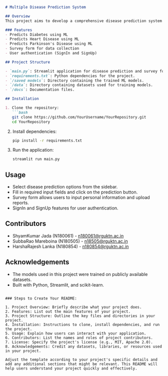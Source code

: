 ```markdown
# Multiple Disease Prediction System

## Overview
This project aims to develop a comprehensive disease prediction system using machine learning models for predicting Diabetes, Heart disease, and Parkinson's disease.

### Features
- Predicts Diabetes using ML
- Predicts Heart Disease using ML
- Predicts Parkinson's Disease using ML
- Survey form for data collection
- User authentication (SignIn and SignUp)

## Project Structure

- `main.py`: Streamlit application for disease prediction and survey form.
- `requirements.txt`: Python dependencies for the project.
- `/saved models`: Directory containing the trained ML models.
- `/data`: Directory containing datasets used for training models.
- `/docs`: Documentation files.

## Installation

1. Clone the repository:
   ```bash
   git clone https://github.com/YourUsername/YourRepository.git
   cd YourRepository
   ```

2. Install dependencies:
   ```bash
   pip install -r requirements.txt
   ```

3. Run the application:
   ```bash
   streamlit run main.py
   ```

## Usage

- Select disease prediction options from the sidebar.
- Fill in required input fields and click on the prediction button.
- Survey form allows users to input personal information and upload reports.
- SignIn and SignUp features for user authentication.

## Contributors

- ShyamKumar Jada (N180061) - n180061@rguktn.ac.in
- SubbaRao Mareboina (N180505) - n18505@rguktn.ac.in
- HarshaRajesh Lanka (N180854) - n180854@rguktn.ac.in



## Acknowledgements

- The models used in this project were trained on publicly available datasets.
- Built with Python, Streamlit, and scikit-learn.

```

### Steps to Create Your README:

1. Project Overview: Briefly describe what your project does.
2. Features: List out the main features of your project.
3. Project Structure: Outline the key files and directories in your project.
4. Installation: Instructions to clone, install dependencies, and run the project.
5. Usage: Explain how users can interact with your application.
6. Contributors: List the names and roles of project contributors.
7. License: Specify the project's license (e.g., MIT, Apache 2.0).
8. Acknowledgements: Credit any datasets, libraries, or resources used in your project.

Adjust the template according to your project's specific details and add any additional sections that might be relevant. This README will help users understand your project quickly and effectively.
